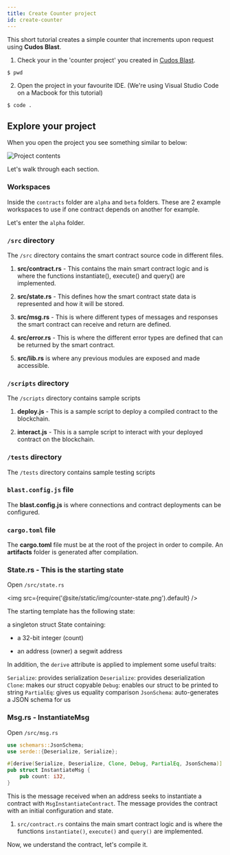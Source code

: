 ```yaml
---
title: Create Counter project
id: create-counter
---
```


This short tutorial creates a simple counter that increments upon request using **Cudos Blast**.

1. Check your in the 'counter project' you created in [Cudos Blast](/docs/build/blast-install-1.md).

```shell
$ pwd
```
2. Open the project in your favourite IDE. (We're using Visual Studio Code on a Macbook for this tutorial)

```shell
$ code .
```

## Explore your project

When you open the project you see something similar to below:

![Project contents](/img/dapp-contents.png)

Let's walk through each section. 

### Workspaces 

Inside the `contracts` folder are `alpha` and `beta` folders.
These are 2 example workspaces to use if one contract depends on another for example.

Let's enter the `alpha` folder.

### `/src` directory

The `/src` directory contains the smart contract source code in different files. 

1. **src/contract.rs** - This contains the main smart contract logic and is where the functions instantiate(), execute() and query() are implemented.

2. **src/state.rs** - This defines how the smart contract state data is represented and how it will be stored.

3. **src/msg.rs** - This is where different types of messages and responses the smart contract can receive and return are defined.

4. **src/error.rs** - This is where the different error types are defined that can be returned by the smart contract.

5. **src/lib.rs** is where any previous modules are exposed and made accessible.

### `/scripts` directory

The `/scripts` directory contains sample scripts 

1. **deploy.js** - This is a sample script to deploy a compiled contract to the blockchain. 

2. **interact.js** - This is a sample script to interact with your deployed contract on the blockchain. 

### `/tests` directory

The `/tests` directory contains sample testing scripts

### `blast.config.js` file

The **blast.config.js** is where connections and contract deployments can be configured. 

### `cargo.toml` file

The **cargo.toml** file must be at the root of the project in order to compile. An **artifacts** folder is generated after compilation. 


### State.rs - This is the starting state

Open `/src/state.rs`

<img src={require('@site/static/img/counter-state.png').default} />

The starting template has the following state:

a singleton struct State containing:

* a 32-bit integer (count)

* an address (owner) a segwit address

In addition, the `derive` attribute is applied to implement some useful traits:

`Serialize`: provides serialization
`Deserialize`: provides deserialization
`Clone`: makes our struct copyable
`Debug`: enables our struct to be printed to string
`PartialEq`: gives us equality comparison
`JsonSchema`: auto-generates a JSON schema for us

### Msg.rs - InstantiateMsg 

Open `/src/msg.rs`

```rust
use schemars::JsonSchema;
use serde::{Deserialize, Serialize};

#[derive(Serialize, Deserialize, Clone, Debug, PartialEq, JsonSchema)]
pub struct InstantiateMsg {
    pub count: i32,
}
```

This is the message received when an address seeks to instantiate a contract with `MsgInstantiateContract`. 
The message provides the contract with an initial configuration and state.


1. `src/contract.rs` contains the main smart contract logic and is where the functions `instantiate()`, `execute()` and `query()` are implemented.


Now, we understand the contract, let's compile it.